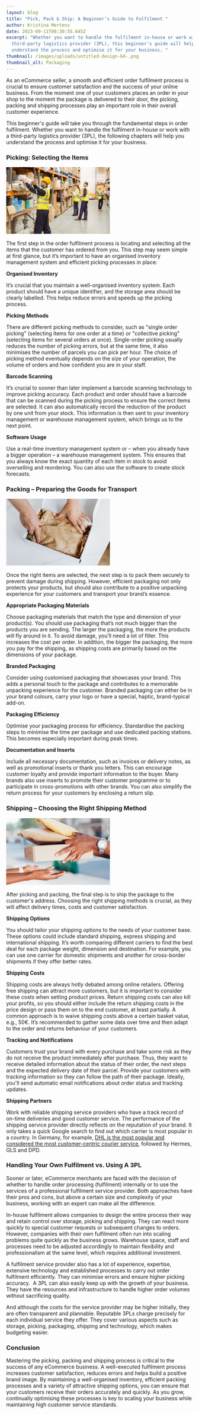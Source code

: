 ```yaml
---
layout: blog
title: "Pick, Pack & Ship: A Beginner’s Guide to Fulfilment "
author: Kristina Mertens​
date: 2023-09-11T08:30:55.645Z
excerpt: "Whether you want to handle the fulfilment in-house or work with a
  third-party logistics provider (3PL), this beginner's guide will help you
  understand the process and optimise it for your business. "
thumbnail: /images/uploads/untitled-design-64-.png
thumbnail_alt: Packaging
---
```

<!--StartFragment-->

As an eCommerce seller, a smooth and efficient order fulfilment process is crucial to ensure customer satisfaction and the success of your online business. From the moment one of your customers places an order in your shop to the moment the package is delivered to their door, the picking, packing and shipping processes play an important role in their overall customer experience. 

This beginner's guide will take you through the fundamental steps in order fulfilment. Whether you want to handle the fulfilment in-house or work with a third-party logistics provider (3PL), the following chapters will help you understand the process and optimise it for your business. 

### Picking: Selecting the Items 

![](/images/uploads/untitled-design-65-.png)

The first step in the order fulfilment process is locating and selecting all the items that the customer has ordered from you. This step may seem simple at first glance, but it’s important to have an organised inventory management system and efficient picking processes in place: 

**Organised Inventory** 

It’s crucial that you maintain a well-organised inventory system. Each product should have a unique identifier, and the storage area should be clearly labelled. This helps reduce errors and speeds up the picking process. 

**Picking Methods** 

There are different picking methods to consider, such as "single order picking" (selecting items for one order at a time) or "collective picking" (selecting items for several orders at once). Single-order picking usually reduces the number of picking errors, but at the same time, it also minimises the number of parcels you can pick per hour. The choice of picking method eventually depends on the size of your operation, the volume of orders and how confident you are in your staff. 

**Barcode Scanning** 

It’s crucial to sooner than later implement a barcode scanning technology to improve picking accuracy. Each product and order should have a barcode that can be scanned during the picking process to ensure the correct items are selected. It can also automatically record the reduction of the product by one unit from your stock. This information is then sent to your inventory management or warehouse management system, which brings us to the next point. 

**Software Usage** 

Use a real-time inventory management system or – when you already have a bigger operation – a warehouse management system. This ensures that you always know the exact quantity of each item in stock to avoid overselling and reordering. You can also use the software to create stock forecasts. 

### Packing – Preparing the Goods for Transport 

![](/images/uploads/untitled-design-67-.png)

Once the right items are selected, the next step is to pack them securely to prevent damage during shipping. However, efficient packaging not only protects your products, but should also contribute to a positive unpacking experience for your customers and transport your brand’s essence. 

**Appropriate Packaging Materials** 

Choose packaging materials that match the type and dimension of your product(s). You should use packaging that’s not much bigger than the products you are sending. The larger the packaging, the more the products will fly around in it. To avoid damage, you’ll need a lot of filler. This increases the cost per order. In addition, the bigger the packaging, the more you pay for the shipping, as shipping costs are primarily based on the dimensions of your package.  

**Branded Packaging** 

Consider using customised packaging that showcases your brand. This adds a personal touch to the package and contributes to a memorable unpacking experience for the customer. Branded packaging can either be in your brand colours, carry your logo or have a special, haptic, brand-typical add-on. 

**Packaging Efficiency** 

Optimise your packaging process for efficiency. Standardise the packing steps to minimise the time per package and use dedicated packing stations. This becomes especially important during peak times. 

**Documentation and Inserts** 

Include all necessary documentation, such as invoices or delivery notes, as well as promotional inserts or thank you letters. This can encourage customer loyalty and provide important information to the buyer. Many brands also use inserts to promote their customer programme or to participate in cross-promotions with other brands. You can also simplify the return process for your customers by enclosing a return slip. 

### Shipping – Choosing the Right Shipping Method 

![](/images/uploads/untitled-design-66-.png)

After picking and packing, the final step is to ship the package to the customer's address. Choosing the right shipping methods is crucial, as they will affect delivery times, costs and customer satisfaction. 

**Shipping Options** 

You should tailor your shipping options to the needs of your customer base. These options could include standard shipping, express shipping and international shipping. It’s worth comparing different carriers to find the best deal for each package weight, dimension and destination. For example, you can use one carrier for domestic shipments and another for cross-border shipments if they offer better rates. 

**Shipping Costs** 

Shipping costs are always hotly debated among online retailers. Offering free shipping can attract more customers, but it is important to consider these costs when setting product prices. Return shipping costs can also kill your profits, so you should either include the return shipping costs in the price design or pass them on to the end customer, at least partially. A common approach is to waive shipping costs above a certain basket value, e.g., 50€. It’s recommended to gather some data over time and then adapt to the order and returns behaviour of your customers. 

**Tracking and Notifications** 

Customers trust your brand with every purchase and take some risk as they do not receive the product immediately after purchase. Thus, they want to receive detailed information about the status of their order, the next steps and the expected delivery date of their parcel. Provide your customers with tracking information so they can follow the path of their package. Ideally, you'll send automatic email notifications about order status and tracking updates. 

**Shipping Partners** 

Work with reliable shipping service providers who have a track record of on-time deliveries and good customer service. The performance of the shipping service provider directly reflects on the reputation of your brand. It only takes a quick Google search to find out which carrier is most popular in a country. In Germany, for example, [DHL is the most popular and considered the most customer-centric courier service](https://www.chip.de/news/Paketdienste-DHL-DPS-oder-Hermes-Wo-bekommen-Sie-den-besten-Dienst_183370605.html), followed by Hermes, GLS and DPD. 

### Handling Your Own Fulfilment vs. Using A 3PL 

Sooner or later, eCommerce merchants are faced with the decision of whether to handle order processing (fulfilment) internally or to use the services of a professional fulfilment service provider. Both approaches have their pros and cons, but above a certain size and complexity of your business, working with an expert can make all the difference. 

In-house fulfilment allows companies to design the entire process their way and retain control over storage, picking and shipping. They can react more quickly to special customer requests or subsequent changes to orders. However, companies with their own fulfilment often run into scaling problems quite quickly as the business grows. Warehouse space, staff and processes need to be adjusted accordingly to maintain flexibility and professionalism at the same level, which requires additional investment. 

A fulfilment service provider also has a lot of experience, expertise, extensive technology and established processes to carry out order fulfilment efficiently. They can minimise errors and ensure higher picking accuracy.  A 3PL can also easily keep up with the growth of your business. They have the resources and infrastructure to handle higher order volumes without sacrificing quality. 

And although the costs for the service provider may be higher initially, they are often transparent and plannable. Reputable 3PLs charge precisely for each individual service they offer. They cover various aspects such as storage, picking, packaging, shipping and technology, which makes budgeting easier. 

### Conclusion 

Mastering the picking, packing and shipping process is critical to the success of any eCommerce business. A well-executed fulfilment process increases customer satisfaction, reduces errors and helps build a positive brand image. By maintaining a well-organised inventory, efficient packing processes and a variety of attractive shipping options, you can ensure that your customers receive their orders accurately and quickly. As you grow, continually optimising these processes is key to scaling your business while maintaining high customer service standards. 

![]()

<!--EndFragment-->